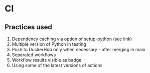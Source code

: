 # CI

## Practices used

1. Dependency caching via option of setup-python (see
   [link](https://github.blog/changelog/2021-11-23-github-actions-setup-python-now-supports-dependency-caching/))
2. Multiple version of Python in testing
3. Push to DockerHub only when necessary - after merging in main
4. Separated workflows
5. Workflow results visible as badge
6. Using some of the latest versions of actions